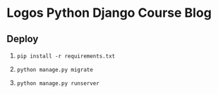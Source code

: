 # Logos Python Django Course Blog

## Deploy

1. `pip install -r requirements.txt`

1. `python manage.py migrate`

1. `python manage.py runserver`
